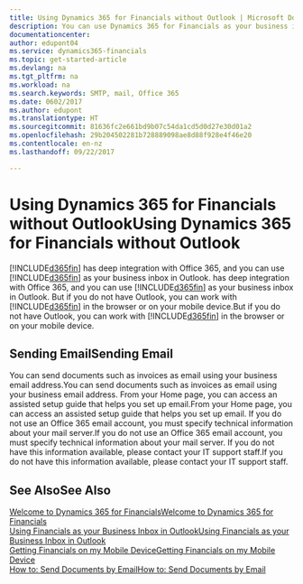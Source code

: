 ```yaml
---
title: Using Dynamics 365 for Financials without Outlook | Microsoft Docs
description: You can use Dynamics 365 for Financials as your business inbox in Outlook because it is integrated with Office 365, however, you can also work without Outlook in a browser or on your mobile device.
documentationcenter: 
author: edupont04
ms.service: dynamics365-financials
ms.topic: get-started-article
ms.devlang: na
ms.tgt_pltfrm: na
ms.workload: na
ms.search.keywords: SMTP, mail, Office 365
ms.date: 0602/2017
ms.author: edupont
ms.translationtype: HT
ms.sourcegitcommit: 81636fc2e661bd9b07c54da1cd5d0d27e30d01a2
ms.openlocfilehash: 29b204502281b728889098ae8d88f928e4f46e20
ms.contentlocale: en-nz
ms.lasthandoff: 09/22/2017

---
```

# <a name="using-dynamics-365-for-financials-without-outlook"></a><span data-ttu-id="53cc1-103">Using Dynamics 365 for Financials without Outlook</span><span class="sxs-lookup"><span data-stu-id="53cc1-103">Using Dynamics 365 for Financials without Outlook</span></span>
[!INCLUDE[d365fin](includes/d365fin_md.md)]<span data-ttu-id="53cc1-104"> has deep integration with Office 365, and you can use [!INCLUDE[d365fin](includes/d365fin_md.md)] as your business inbox in Outlook.</span><span class="sxs-lookup"><span data-stu-id="53cc1-104"> has deep integration with Office 365, and you can use [!INCLUDE[d365fin](includes/d365fin_md.md)] as your business inbox in Outlook.</span></span> <span data-ttu-id="53cc1-105">But if you do not have Outlook, you can work with [!INCLUDE[d365fin](includes/d365fin_md.md)] in the browser or on your mobile device.</span><span class="sxs-lookup"><span data-stu-id="53cc1-105">But if you do not have Outlook, you can work with [!INCLUDE[d365fin](includes/d365fin_md.md)] in the browser or on your mobile device.</span></span>  

## <a name="sending-email"></a><span data-ttu-id="53cc1-106">Sending Email</span><span class="sxs-lookup"><span data-stu-id="53cc1-106">Sending Email</span></span>
<span data-ttu-id="53cc1-107">You can send documents such as invoices as email using your business email address.</span><span class="sxs-lookup"><span data-stu-id="53cc1-107">You can send documents such as invoices as email using your business email address.</span></span> <span data-ttu-id="53cc1-108">From your Home page, you can access an assisted setup guide that helps you set up email.</span><span class="sxs-lookup"><span data-stu-id="53cc1-108">From your Home page, you can access an assisted setup guide that helps you set up email.</span></span> <span data-ttu-id="53cc1-109">If you do not use an Office 365 email account, you must specify technical information about your mail server.</span><span class="sxs-lookup"><span data-stu-id="53cc1-109">If you do not use an Office 365 email account, you must specify technical information about your mail server.</span></span> <span data-ttu-id="53cc1-110">If you do not have this information available, please contact your IT support staff.</span><span class="sxs-lookup"><span data-stu-id="53cc1-110">If you do not have this information available, please contact your IT support staff.</span></span>  


## <a name="see-also"></a><span data-ttu-id="53cc1-111">See Also</span><span class="sxs-lookup"><span data-stu-id="53cc1-111">See Also</span></span>
[<span data-ttu-id="53cc1-112">Welcome to Dynamics 365 for Financials</span><span class="sxs-lookup"><span data-stu-id="53cc1-112">Welcome to Dynamics 365 for Financials</span></span>](index.md)  
[<span data-ttu-id="53cc1-113">Using Financials as your Business Inbox in Outlook</span><span class="sxs-lookup"><span data-stu-id="53cc1-113">Using Financials as your Business Inbox in Outlook</span></span>](madeira-outlook.md)  
[<span data-ttu-id="53cc1-114">Getting Financials on my Mobile Device</span><span class="sxs-lookup"><span data-stu-id="53cc1-114">Getting Financials on my Mobile Device</span></span>](install-mobile-app.md)  
[<span data-ttu-id="53cc1-115">How to: Send Documents by Email</span><span class="sxs-lookup"><span data-stu-id="53cc1-115">How to: Send Documents by Email</span></span>](ui-how-send-documents-email.md)

